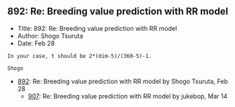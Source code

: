 ## 892: Re: Breeding value prediction with RR model

- Title: 892: Re: Breeding value prediction with RR model
- Author: Shogo Tsuruta
- Date: Feb 28

```
In your case, t should be 2*(dim-5)/(360-5)-1.

Shogo
```

- [892](0892.md): Re: Breeding value prediction with RR model by Shogo Tsuruta, Feb 28
    - [907](0907.md): Re: Breeding value prediction with RR model by jukebop, Mar 14
